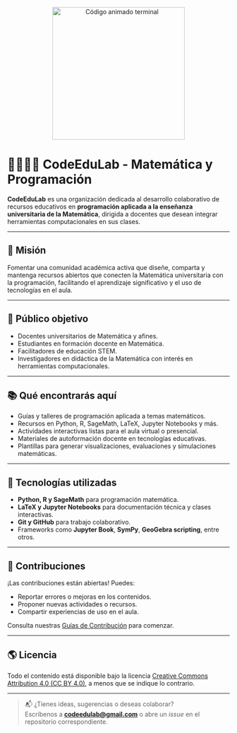 <p align="center">
  <img src="https://media0.giphy.com/media/l4lRdl315eruX7S6Y/giphy.gif" width="300" alt="Código animado terminal" />
</p>


# 👨‍🏫👩‍🏫 CodeEduLab - Matemática y Programación

**CodeEduLab** es una organización dedicada al desarrollo colaborativo de recursos educativos en **programación aplicada a la enseñanza universitaria de la Matemática**, dirigida a docentes que desean integrar herramientas computacionales en sus clases.

---

## 🎯 Misión

Fomentar una comunidad académica activa que diseñe, comparta y mantenga recursos abiertos que conecten la Matemática universitaria con la programación, facilitando el aprendizaje significativo y el uso de tecnologías en el aula.

---

## 👥 Público objetivo

- Docentes universitarios de Matemática y afines.
- Estudiantes en formación docente en Matemática.
- Facilitadores de educación STEM.
- Investigadores en didáctica de la Matemática con interés en herramientas computacionales.

---

## 📚 Qué encontrarás aquí

- Guías y talleres de programación aplicada a temas matemáticos.
- Recursos en Python, R, SageMath, LaTeX, Jupyter Notebooks y más.
- Actividades interactivas listas para el aula virtual o presencial.
- Materiales de autoformación docente en tecnologías educativas.
- Plantillas para generar visualizaciones, evaluaciones y simulaciones matemáticas.

---

## 🔧 Tecnologías utilizadas

- **Python, R y SageMath** para programación matemática.
- **LaTeX y Jupyter Notebooks** para documentación técnica y clases interactivas.
- **Git y GitHub** para trabajo colaborativo.
- Frameworks como **Jupyter Book**, **SymPy**, **GeoGebra scripting**, entre otros.

---

## 🤝 Contribuciones

¡Las contribuciones están abiertas! Puedes:

- Reportar errores o mejoras en los contenidos.
- Proponer nuevas actividades o recursos.
- Compartir experiencias de uso en el aula.

Consulta nuestras [Guías de Contribución](./CONTRIBUTING.md) para comenzar.

---

## 🌎 Licencia

Todo el contenido está disponible bajo la licencia [Creative Commons Attribution 4.0 (CC BY 4.0)](https://creativecommons.org/licenses/by/4.0/), a menos que se indique lo contrario.

---

> 📬 ¿Tienes ideas, sugerencias o deseas colaborar?  
> Escríbenos a **codeedulab@gmail.com** o abre un *issue* en el repositorio correspondiente.
